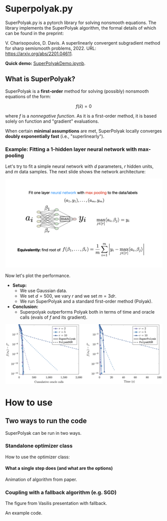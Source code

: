 # Superpolyak.py

SuperPolyak.py is a pytorch library for solving nonsmooth equations. The library implements the SuperPolyak algorithm, the formal details of which can be found in the preprint:

V. Charisopoulos, D. Davis. A superlinearly convergent subgradient method for sharp semismooth problems, 2022. URL: https://arxiv.org/abs/2201.04611.

**Quick demo:** [SuperPolyakDemo.ipynb](SuperPolyakDemo.ipynb).

## What is SuperPolyak?

SuperPolyak is a **first-order** method for solving (possibly) nonsmooth equations of the form:

$$
f(\bar x) = 0
$$

where $f$ is a _nonnegative function_. As it is a first-order method, it is based solely on function and "gradient" evaluations.

When certain **minimal assumptions** are met, SuperPolyak locally converges **doubly exponentially fast** (i.e., "superlinearly").

### Example: Fitting a 1-hidden layer neural network with max-pooling

Let's try to fit a simple neural network with $d$ parameters, $r$ hidden units, and $m$ data samples. The next slide shows the network architecture:

![An img describing problem class](figures/max_pooling_neural_network.001.png)

Now let's plot the performance. 
- **Setup:** 
  - We use Gaussian data.
  - We set $d = 500$, we vary $r$ and we set $m = 3dr$.
  - We run SuperPolyak and a standard first-order method (Polyak). 
- **Conclusion:** 
  - Superpolyak outperforms Polyak both in terms of time and oracle calls (evals of $f$ and its gradient).

![Performance Plot](figures/max_linear_regression.png)


# How to use

## Two ways to run the code

SuperPolyak can be run in two ways. 

### Standalone optimizer class

How to use the optimizer class:

#### What a single step does (and what are the options)

Animation of algorithm from paper.

### Coupling with a fallback algorithm (e.g. SGD)

The figure from Vasilis presentation with fallback. 

An example code.